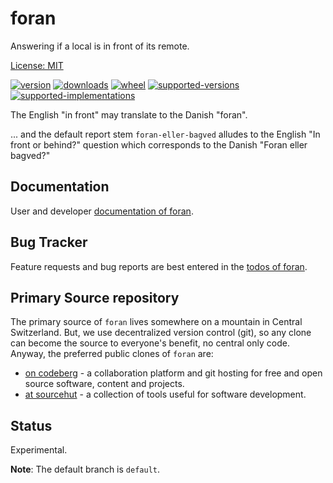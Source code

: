 # foran

Answering if a local is in front of its remote.

[License: MIT](https://git.sr.ht/~sthagen/foran/tree/default/item/LICENSE)

[![version](https://img.shields.io/pypi/v/foran.svg?style=flat)](https://pypi.python.org/pypi/foran/)
[![downloads](https://pepy.tech/badge/foran/month)](https://pepy.tech/project/foran)
[![wheel](https://img.shields.io/pypi/wheel/foran.svg?style=flat)](https://pypi.python.org/pypi/foran/)
[![supported-versions](https://img.shields.io/pypi/pyversions/foran.svg?style=flat)](https://pypi.python.org/pypi/foran/)
[![supported-implementations](https://img.shields.io/pypi/implementation/foran.svg?style=flat)](https://pypi.python.org/pypi/foran/)

The English "in front" may translate to the Danish "foran".

... and the default report stem `foran-eller-bagved` alludes to the English "In front or behind?" question which corresponds to the Danish "Foran eller bagved?"

## Documentation

User and developer [documentation of foran](https://codes.dilettant.life/docs/foran).

## Bug Tracker

Feature requests and bug reports are best entered in the [todos of foran](https://todo.sr.ht/~sthagen/foran).

## Primary Source repository

The primary source of `foran` lives somewhere on a mountain in Central Switzerland.
But, we use decentralized version control (git), so any clone can become the source to everyone's benefit, no central only code.
Anyway, the preferred public clones of `foran` are:

* [on codeberg](https://codeberg.org/sthagen/foran) - a collaboration platform and git hosting for free and open source software, content and projects.
* [at sourcehut](https://git.sr.ht/~sthagen/foran) - a collection of tools useful for software development.

## Status

Experimental.

**Note**: The default branch is `default`.

